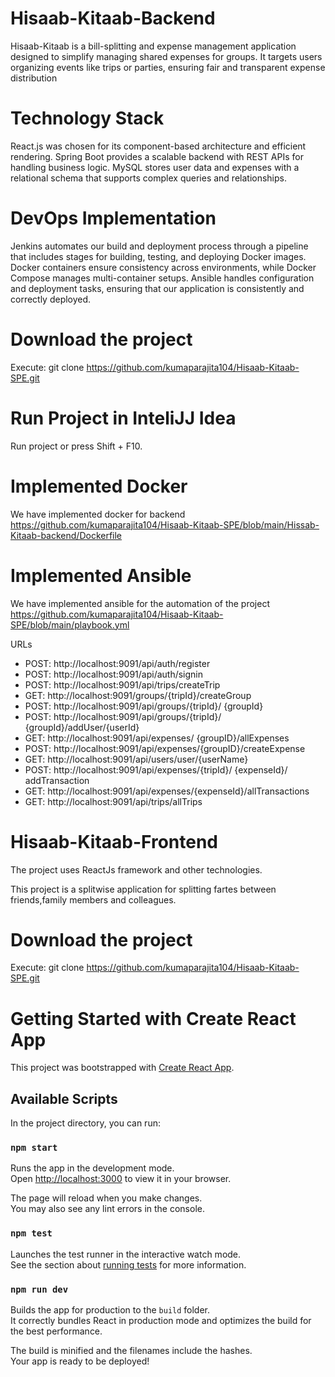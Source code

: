 # Hisaab-Kitaab-Backend
Hisaab-Kitaab is a bill-splitting and expense management application designed to simplify managing shared expenses for groups. It targets users organizing events like trips or parties, ensuring fair and transparent expense distribution

# Technology Stack 
React.js was chosen for its component-based architecture and efficient rendering. 
Spring Boot provides a scalable backend with REST APIs for handling business logic. 
MySQL stores user data and expenses with a relational schema that supports complex queries and relationships.

# DevOps Implementation
Jenkins automates our build and deployment process through a pipeline that includes stages for building, testing, and deploying Docker images. 
Docker containers ensure consistency across environments, while Docker Compose manages multi-container setups. Ansible handles configuration and deployment tasks, ensuring that our application is consistently and correctly deployed.

# Download the project
Execute: git clone https://github.com/kumaparajita104/Hisaab-Kitaab-SPE.git

# Run Project in InteliJJ Idea
Run project or press Shift + F10.

# Implemented Docker
We have implemented docker for backend https://github.com/kumaparajita104/Hisaab-Kitaab-SPE/blob/main/Hissab-Kitaab-backend/Dockerfile 

# Implemented Ansible
We have implemented ansible for the automation of the project https://github.com/kumaparajita104/Hisaab-Kitaab-SPE/blob/main/playbook.yml


URLs
- POST: http://localhost:9091/api/auth/register
- POST: http://localhost:9091/api/auth/signin
- POST: http://localhost:9091/api/trips/createTrip
- GET: http://localhost:9091/groups/{tripId}/createGroup
- POST: http://localhost:9091/api/groups/{tripId}/ {groupId}
- POST: http://localhost:9091/api/groups/{tripId}/ {groupId}/addUser/{userId}
- GET: http://localhost:9091/api/expenses/ {groupID}/allExpenses
- POST: http://localhost:9091/api/expenses/{groupID}/createExpense
- GET: http://localhost:9091/api/users/user/{userName}
- POST: http://localhost:9091/api/expenses/{tripId}/ {expenseId}/ addTransaction
- GET: http://localhost:9091/api/expenses/{expenseId}/allTransactions
- GET: http://localhost:9091/api/trips/allTrips

# Hisaab-Kitaab-Frontend
The project uses ReactJs framework and other technologies. 

This project is a splitwise application for splitting fartes between friends,family members and colleagues.

# Download the project
Execute: git clone https://github.com/kumaparajita104/Hisaab-Kitaab-SPE.git

# Getting Started with Create React App

This project was bootstrapped with [Create React App](https://github.com/facebook/create-react-app).

## Available Scripts

In the project directory, you can run:

### `npm start`

Runs the app in the development mode.\
Open [http://localhost:3000](http://localhost:3000) to view it in your browser.

The page will reload when you make changes.\
You may also see any lint errors in the console.

### `npm test`

Launches the test runner in the interactive watch mode.\
See the section about [running tests](https://facebook.github.io/create-react-app/docs/running-tests) for more information.

### `npm run dev`

Builds the app for production to the `build` folder.\
It correctly bundles React in production mode and optimizes the build for the best performance.

The build is minified and the filenames include the hashes.\
Your app is ready to be deployed!






